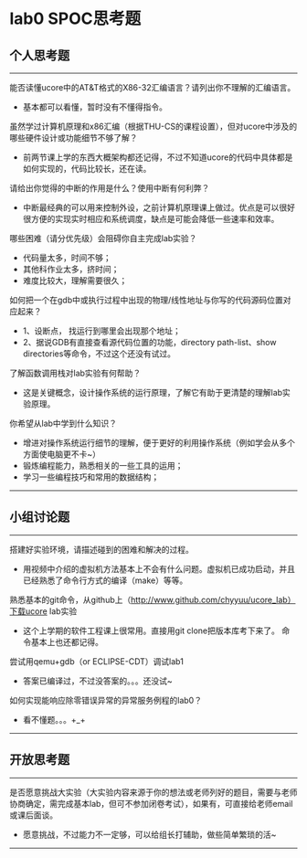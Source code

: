 # lab0 SPOC思考题

## 个人思考题

---

能否读懂ucore中的AT&T格式的X86-32汇编语言？请列出你不理解的汇编语言。
- 基本都可以看懂，暂时没有不懂得指令。

>  

虽然学过计算机原理和x86汇编（根据THU-CS的课程设置），但对ucore中涉及的哪些硬件设计或功能细节不够了解？
- 前两节课上学的东西大概架构都还记得，不过不知道ucore的代码中具体都是如何实现的，代码比较长，还在读。

>   

请给出你觉得的中断的作用是什么？使用中断有何利弊？
- 中断最经典的可以用来控制外设，之前计算机原理课上做过。优点是可以很好很方便的实现实时相应和系统调度，缺点是可能会降低一些速率和效率。  

>   

哪些困难（请分优先级）会阻碍你自主完成lab实验？
- 代码量太多，时间不够；
- 其他科作业太多，挤时间；
- 难度比较大，理解需要很久；

>   

如何把一个在gdb中或执行过程中出现的物理/线性地址与你写的代码源码位置对应起来？
- 1、设断点， 找运行到哪里会出现那个地址；
- 2、据说GDB有直接查看源代码位置的功能，directory path-list、show directories等命令，不过这个还没有试过。

>   

了解函数调用栈对lab实验有何帮助？
- 这是关键概念，设计操作系统的运行原理，了解它有助于更清楚的理解lab实验原理。 

>   

你希望从lab中学到什么知识？
- 增进对操作系统运行细节的理解，便于更好的利用操作系统（例如学会从多个方面使电脑更不卡~）
- 锻炼编程能力，熟悉相关的一些工具的运用；
- 学习一些编程技巧和常用的数据结构；

>   

---

## 小组讨论题

---

搭建好实验环境，请描述碰到的困难和解决的过程。
- 用视频中介绍的虚拟机方法基本上不会有什么问题。虚拟机已成功启动，并且已经熟悉了命令行方式的编译（make）等等。 

> 

熟悉基本的git命令，从github上（http://www.github.com/chyyuu/ucore_lab）下载ucore lab实验
- 这个上学期的软件工程课上很常用。直接用git clone把版本库考下来了。 命令基本上也还都记得。

> 

尝试用qemu+gdb（or ECLIPSE-CDT）调试lab1
- 答案已编译过，不过没答案的。。。还没试~

> 

如何实现能响应除零错误异常的异常服务例程的lab0？
- 看不懂题。。。+_+  

> 

---

## 开放思考题

---

是否愿意挑战大实验（大实验内容来源于你的想法或老师列好的题目，需要与老师协商确定，需完成基本lab，但可不参加闭卷考试），如果有，可直接给老师email或课后面谈。
- 愿意挑战，不过能力不一定够，可以给组长打辅助，做些简单繁琐的活~

>  

---
